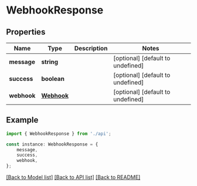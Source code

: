 # WebhookResponse


## Properties

Name | Type | Description | Notes
------------ | ------------- | ------------- | -------------
**message** | **string** |  | [optional] [default to undefined]
**success** | **boolean** |  | [optional] [default to undefined]
**webhook** | [**Webhook**](Webhook.md) |  | [optional] [default to undefined]

## Example

```typescript
import { WebhookResponse } from './api';

const instance: WebhookResponse = {
    message,
    success,
    webhook,
};
```

[[Back to Model list]](../README.md#documentation-for-models) [[Back to API list]](../README.md#documentation-for-api-endpoints) [[Back to README]](../README.md)

